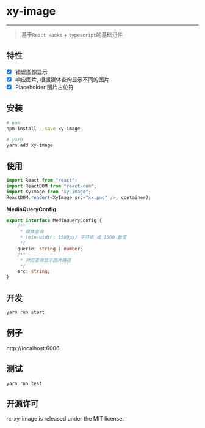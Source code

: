 # xy-image

---

> 基于`React Hooks` + `typescript`的基础组件

## 特性

-   [x] 错误图像显示
-   [x] 响应图片, 根据媒体查询显示不同的图片
-   [x] Placeholder 图片占位符

## 安装

```sh
# npm
npm install --save xy-image

# yarn
yarn add xy-image
```

## 使用

```ts
import React from "react";
import ReactDOM from "react-dom";
import XyImage from "xy-image";
ReactDOM.render(<XyImage src="xx.png" />, container);
```

**MediaQueryConfig**

```ts
export interface MediaQueryConfig {
    /**
     * 媒体查询
     * (min-width: 1500px) 字符串 或 1500 数值
     */
    querie: string | number;
    /**
     * 对应查询显示图片路径
     */
    src: string;
}
```

## 开发

```sh
yarn run start
```

## 例子

http://localhost:6006

## 测试

```
yarn run test
```

## 开源许可

rc-xy-image is released under the MIT license.
